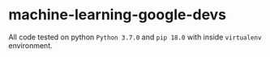 # machine-learning-google-devs

All code tested on python `Python 3.7.0` and `pip 18.0` with inside `virtualenv` environment.
